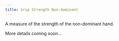 ```yaml
---
title: Grip Strength Non-dominant
---
```


A measure of the strength of the non-dominant hand.

More details coming soon...